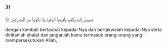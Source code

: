 ##### 31

<span class="ayah">۞ مُنِيبِينَ إِلَيْهِ وَٱتَّقُوهُ وَأَقِيمُوا۟ ٱلصَّلَوٰةَ وَلَا تَكُونُوا۟ مِنَ ٱلْمُشْرِكِينَ</span>

<span class="ayah_translation">dengan kembali bertaubat kepada-Nya dan bertakwalah kepada-Nya serta dirikanlah shalat dan janganlah kamu termasuk orang-orang yang mempersekutukan Allah,</span>
